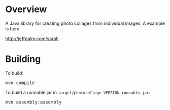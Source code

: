# Overview

A Java library for creating photo collages from individual images. A example is here:

  http://jeffpalm.com/sarah
  
# Building

To build:

<pre>
mvn compile
</pre>

To build a runnable jar in `target/photocollage-VERSION-runnable.jar`:

<pre>
mvn assembly:assembly
</pre>